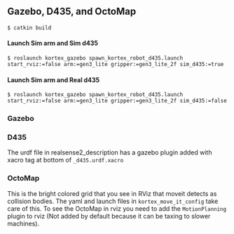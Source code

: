 ## Gazebo, D435, and OctoMap
`$ catkin build`  

#### Launch Sim arm and Sim d435
`$ roslaunch kortex_gazebo spawn_kortex_robot_d435.launch start_rviz:=false arm:=gen3_lite gripper:=gen3_lite_2f sim_d435:=true`

#### Launch Sim arm and Real d435
`$ roslaunch kortex_gazebo spawn_kortex_robot_d435.launch start_rviz:=false arm:=gen3_lite gripper:=gen3_lite_2f sim_d435:=false`


### Gazebo


### D435
The urdf file in realsense2_description has a gazebo plugin added with xacro tag at bottom of `_d435.urdf.xacro`

### OctoMap
This is the bright colored grid that you see in RViz that moveit detects as collision bodies.
The yaml and launch files in `kortex_move_it_config` take care of this. To see the OctoMap in rviz you need to add the `MotionPlanning` plugin to rviz (Not added by default because it can be taxing to slower machines).
